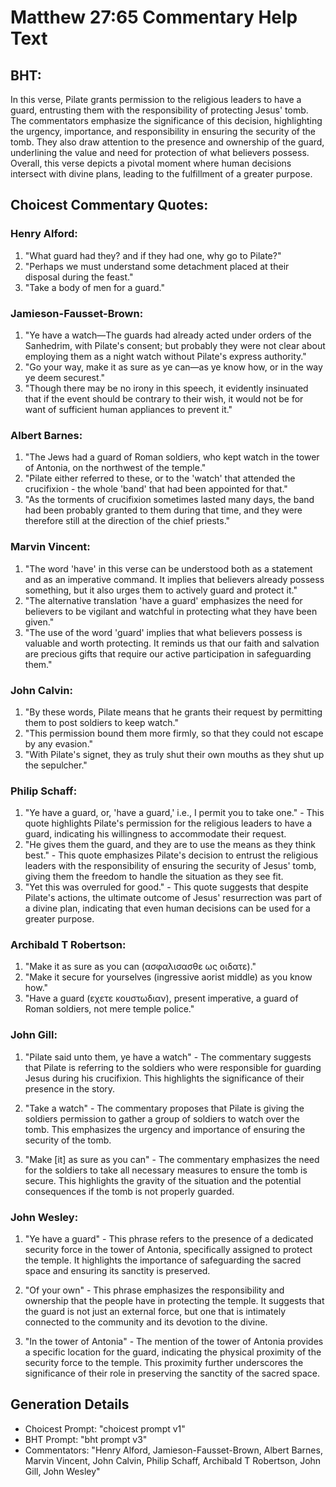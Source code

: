 # Matthew 27:65 Commentary Help Text

## BHT:
In this verse, Pilate grants permission to the religious leaders to have a guard, entrusting them with the responsibility of protecting Jesus' tomb. The commentators emphasize the significance of this decision, highlighting the urgency, importance, and responsibility in ensuring the security of the tomb. They also draw attention to the presence and ownership of the guard, underlining the value and need for protection of what believers possess. Overall, this verse depicts a pivotal moment where human decisions intersect with divine plans, leading to the fulfillment of a greater purpose.

## Choicest Commentary Quotes:
### Henry Alford:
1) "What guard had they? and if they had one, why go to Pilate?"
2) "Perhaps we must understand some detachment placed at their disposal during the feast."
3) "Take a body of men for a guard."

### Jamieson-Fausset-Brown:
1. "Ye have a watch—The guards had already acted under orders of the Sanhedrim, with Pilate's consent; but probably they were not clear about employing them as a night watch without Pilate's express authority."
2. "Go your way, make it as sure as ye can—as ye know how, or in the way ye deem securest."
3. "Though there may be no irony in this speech, it evidently insinuated that if the event should be contrary to their wish, it would not be for want of sufficient human appliances to prevent it."

### Albert Barnes:
1. "The Jews had a guard of Roman soldiers, who kept watch in the tower of Antonia, on the northwest of the temple."
2. "Pilate either referred to these, or to the 'watch' that attended the crucifixion - the whole 'band' that had been appointed for that."
3. "As the torments of crucifixion sometimes lasted many days, the band had been probably granted to them during that time, and they were therefore still at the direction of the chief priests."

### Marvin Vincent:
1. "The word 'have' in this verse can be understood both as a statement and as an imperative command. It implies that believers already possess something, but it also urges them to actively guard and protect it."
2. "The alternative translation 'have a guard' emphasizes the need for believers to be vigilant and watchful in protecting what they have been given."
3. "The use of the word 'guard' implies that what believers possess is valuable and worth protecting. It reminds us that our faith and salvation are precious gifts that require our active participation in safeguarding them."

### John Calvin:
1. "By these words, Pilate means that he grants their request by permitting them to post soldiers to keep watch." 
2. "This permission bound them more firmly, so that they could not escape by any evasion." 
3. "With Pilate's signet, they as truly shut their own mouths as they shut up the sepulcher."

### Philip Schaff:
1. "Ye have a guard, or, 'have a guard,' i.e., I permit you to take one." - This quote highlights Pilate's permission for the religious leaders to have a guard, indicating his willingness to accommodate their request.
2. "He gives them the guard, and they are to use the means as they think best." - This quote emphasizes Pilate's decision to entrust the religious leaders with the responsibility of ensuring the security of Jesus' tomb, giving them the freedom to handle the situation as they see fit.
3. "Yet this was overruled for good." - This quote suggests that despite Pilate's actions, the ultimate outcome of Jesus' resurrection was part of a divine plan, indicating that even human decisions can be used for a greater purpose.

### Archibald T Robertson:
1. "Make it as sure as you can (ασφαλισασθε ως οιδατε)."
2. "Make it secure for yourselves (ingressive aorist middle) as you know how."
3. "Have a guard (εχετε κουστωδιαν), present imperative, a guard of Roman soldiers, not mere temple police."

### John Gill:
1. "Pilate said unto them, ye have a watch" - The commentary suggests that Pilate is referring to the soldiers who were responsible for guarding Jesus during his crucifixion. This highlights the significance of their presence in the story.

2. "Take a watch" - The commentary proposes that Pilate is giving the soldiers permission to gather a group of soldiers to watch over the tomb. This emphasizes the urgency and importance of ensuring the security of the tomb.

3. "Make [it] as sure as you can" - The commentary emphasizes the need for the soldiers to take all necessary measures to ensure the tomb is secure. This highlights the gravity of the situation and the potential consequences if the tomb is not properly guarded.

### John Wesley:
1. "Ye have a guard" - This phrase refers to the presence of a dedicated security force in the tower of Antonia, specifically assigned to protect the temple. It highlights the importance of safeguarding the sacred space and ensuring its sanctity is preserved.

2. "Of your own" - This phrase emphasizes the responsibility and ownership that the people have in protecting the temple. It suggests that the guard is not just an external force, but one that is intimately connected to the community and its devotion to the divine.

3. "In the tower of Antonia" - The mention of the tower of Antonia provides a specific location for the guard, indicating the physical proximity of the security force to the temple. This proximity further underscores the significance of their role in preserving the sanctity of the sacred space.


## Generation Details
- Choicest Prompt: "choicest prompt v1"
- BHT Prompt: "bht prompt v3"
- Commentators: "Henry Alford, Jamieson-Fausset-Brown, Albert Barnes, Marvin Vincent, John Calvin, Philip Schaff, Archibald T Robertson, John Gill, John Wesley"

